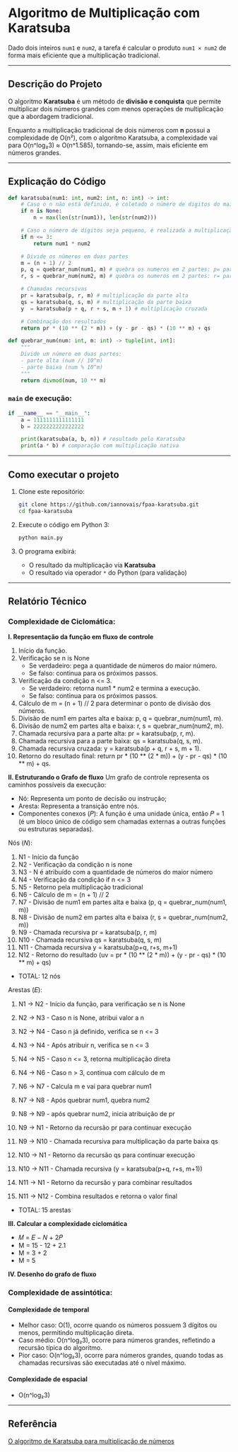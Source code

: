 # Algoritmo de Multiplicação com Karatsuba 
Dado dois inteiros `num1` e `num2`, a tarefa é calcular o produto `num1 × num2` de forma mais eficiente que a multiplicação tradicional.

---

## Descrição do Projeto

O algoritmo **Karatsuba** é um método de **divisão e conquista** que permite multiplicar dois números grandes com menos operações de multiplicação que a abordagem tradicional.

Enquanto a multiplicação tradicional de dois números com **n** possui a complexidade de O(n²), com o algoritmo Karatsuba, a complexidade vai para O(n^log₂3) ≈ O(n^1.585), tornando-se, assim, mais eficiente em números grandes.

---

## Explicação do Código

```python
def karatsuba(num1: int, num2: int, n: int) -> int:
    # Caso o n não está definido, é coletado o número de digitos do maior entre num1 e num2
    if n is None:
        n = max(len(str(num1)), len(str(num2)))

    # Caso o número de dígitos seja pequeno, é realizada a multiplicação direta
    if n <= 3:
        return num1 * num2

    # Divide os números em duas partes
    m = (n + 1) // 2
    p, q = quebrar_num(num1, m) # quebra os numeros em 2 partes: p= parte alta; q= parte baixa de num1
    r, s = quebrar_num(num2, m) # quebra os numeros em 2 partes: r= parte alta; s= parte baixa de num2

    # Chamadas recursivas
    pr = karatsuba(p, r, m) # multiplicação da parte alta
    qs = karatsuba(q, s, m) # multiplicação da parte baixa
    y  = karatsuba(p + q, r + s, m + 1) # multiplicação cruzada

    # Combinação dos resultados
    return pr * (10 ** (2 * m)) + (y - pr - qs) * (10 ** m) + qs

def quebrar_num(num: int, m: int) -> tuple[int, int]:
    """
    Divide um número em duas partes:
    - parte alta (num // 10^m)
    - parte baixa (num % 10^m)
    """
    return divmod(num, 10 ** m)
```

### `main` de execução:

```python
if __name__ == "__main__":
    a = 1111111111111111
    b = 2222222222222222

    print(karatsuba(a, b, n)) # resultado pelo Karatsuba
    print(a * b) # comparação com multiplicação nativa
```

---

## Como executar o projeto

1. Clone este repositório:

   ```bash
   git clone https://github.com/iannovais/fpaa-karatsuba.git
   cd fpaa-karatsuba
   ```

2. Execute o código em Python 3:

   ```bash
   python main.py
   ```

3. O programa exibirá:

   * O resultado da multiplicação via **Karatsuba**
   * O resultado via operador `*` do Python (para validação)

---

## Relatório Técnico

### Complexidade de Ciclomática:

**I. Representação da função em fluxo de controle**
1. Início da função.
2. Verificação se n is None
     - Se verdadeiro: pega a quantidade de números do maior número.
     - Se falso: continua para os próximos passos.
3. Verificação da condição n <= 3.
     - Se verdadeiro: retorna num1 * num2 e termina a execução.
     - Se falso: continua para os próximos passos.
3. Cálculo de m = (n + 1) // 2 para determinar o ponto de divisão dos números.
4. Divisão de num1 em partes alta e baixa: p, q = quebrar_num(num1, m).
5. Divisão de num2 em partes alta e baixa: r, s = quebrar_num(num2, m).
6. Chamada recursiva para a parte alta: pr = karatsuba(p, r, m).
7. Chamada recursiva para a parte baixa: qs = karatsuba(q, s, m).
8. Chamada recursiva cruzada: y = karatsuba(p + q, r + s, m + 1).
9. Retorno do resultado final: return pr * (10 ** (2 * m)) + (y - pr - qs) * (10 ** m) + qs.


**II. Estruturando o Grafo de fluxo**
Um grafo de controle representa os caminhos possíveis da execução:
  - Nó: Representa um ponto de decisão ou instrução;
  - Aresta: Representa a transição entre nós.
  - Componentes conexos (𝑃): A função é uma unidade única, então 𝑃 = 1 (é um bloco único de código sem chamadas externas a outras funções ou estruturas separadas).
    
  Nós (𝑁):
  1. N1 - Início da função
  2. N2 - Verificação da condição n is none
  3. N3 - N é atribuído com a quantidade de números do maior número
  4. N4 - Verificação da condição if n <= 3
  5. N5 - Retorno pela multiplicação tradicional
  6. N6 - Cálculo de m = (n + 1) // 2
  7. N7 - Divisão de num1 em partes alta e baixa (p, q = quebrar_num(num1, m))
  8. N8 - Divisão de num2 em partes alta e baixa (r, s = quebrar_num(num2, m))
  9. N9 - Chamada recursiva pr = karatsuba(p, r, m)
  10. N10 - Chamada recursiva qs = karatsuba(q, s, m)
  11. N11 - Chamada recursiva y = karatsuba(p+q, r+s, m+1)
  12. N12 - Retorno do resultado (uv = pr * (10 ** (2 * m)) + (y - pr - qs) * (10 ** m) + qs)
  - TOTAL: 12 nós
      
  Arestas (𝐸):
1. N1 → N2 - Início da função, para verificação se n is None
2. N2 → N3 - Caso n is None, atribui valor a n
3. N2 → N4 - Caso n já definido, verifica se n <= 3
4. N3 → N4 - Após atribuir n, verifica se n <= 3

5. N4 → N5 - Caso n <= 3, retorna multiplicação direta
6. N4 → N6 - Caso n > 3, continua com cálculo de m

7. N6 → N7 - Calcula m e vai para quebrar num1
8. N7 → N8 - Após quebrar num1, quebra num2
9. N8 → N9 - após quebrar num2, inicia atribuição de pr

10. N9 → N1 - Retorno da recursão pr para continuar execução
11. N9 → N10 - Chamada recursiva para multiplicação da parte baixa qs

12. N10 → N1 - Retorno da recursão qs para continuar execução
13. N10 → N11 - Chamada recursiva (y = karatsuba(p+q, r+s, m+1))
14. N11 → N1 - Retorno da recursão y para combinar resultados

15. N11 → N12 - Combina resultados e retorna o valor final
  - TOTAL: 15 arestas

**III. Calcular a complexidade ciclomática**
- 𝑀 = 𝐸 − 𝑁 + 2𝑃
- M = 15 - 12 + 2.1
- M = 3 + 2
- M = 5 

**IV. Desenho do grafo de fluxo**


### Complexidade de assintótica:

#### Complexidade de temporal

- Melhor caso: O(1), ocorre quando os números possuem 3 dígitos ou menos, permitindo multiplicação direta.
- Caso médio: O(n^log₂3), ocorre para números grandes, refletindo a recursão típica do algoritmo.
- Pior caso: O(n^log₂3), ocorre para números grandes, quando todas as chamadas recursivas são executadas até o nível máximo.

#### Complexidade de espacial
- O(n^log₂3)

---

## Referência

[O algoritmo de Karatsuba para multiplicação de números](https://www.ime.usp.br/~pf/analise_de_algoritmos/aulas/karatsuba.html)

